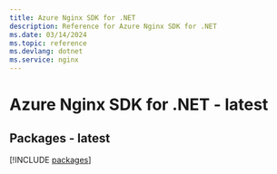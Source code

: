 ```yaml
---
title: Azure Nginx SDK for .NET
description: Reference for Azure Nginx SDK for .NET
ms.date: 03/14/2024
ms.topic: reference
ms.devlang: dotnet
ms.service: nginx
---
```

# Azure Nginx SDK for .NET - latest
## Packages - latest
[!INCLUDE [packages](nginx-index.md)]